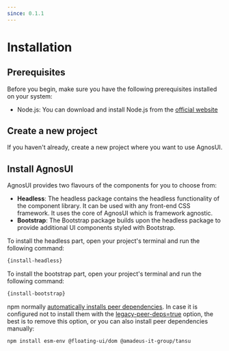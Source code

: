 ```yaml
---
since: 0.1.1
---
```


# Installation

## Prerequisites

Before you begin, make sure you have the following prerequisites installed on your system:

<ul>
  <li>Node.js: You can download and install Node.js from the <a href="https://nodejs.org/" target="_blank">official website</a></li>
</ul>

## Create a new project

If you haven't already, create a new project where you want to use AgnosUI.

## Install AgnosUI

AgnosUI provides two flavours of the components for you to choose from:

- **Headless**: The headless package contains the headless functionality of the component library. It can be used with any front-end CSS framework. It uses the core of AgnosUI which is framework agnostic.
- **Bootstrap**: The Bootstrap package builds upon the headless package to provide additional UI components styled with Bootstrap.

To install the headless part, open your project's terminal and run the following command:

```bash
{install-headless}
```

To install the bootstrap part, open your project's terminal and run the following command:

```bash
{install-bootstrap}
```

npm normally [automatically installs peer dependencies](https://docs.npmjs.com/cli/v11/configuring-npm/package-json#peerdependencies).
In case it is configured not to install them with the [legacy-peer-deps=true](https://docs.npmjs.com/cli/v11/using-npm/config#legacy-peer-deps) option, the best is to remove this option, or you can also install peer dependencies manually:

```bash
npm install esm-env @floating-ui/dom @amadeus-it-group/tansu
```
